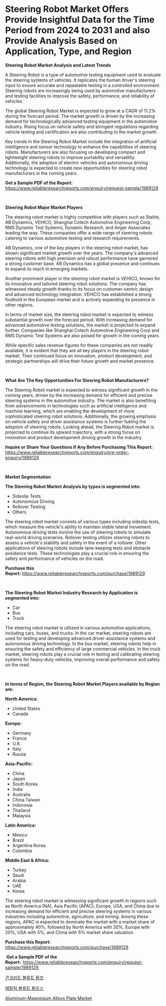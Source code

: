 <p><h1>Steering Robot Market Offers Provide Insightful Data for the Time Period from 2024 to 2031 and also Provide Analysis Based on Application, Type, and Region</h1></p><p><strong>Steering Robot Market Analysis and Latest Trends</strong></p>
<p><p>A Steering Robot is a type of automotive testing equipment used to evaluate the steering systems of vehicles. It replicates the human driver's steering input to ensure accurate and repeatable testing in a controlled environment. Steering robots are increasingly being used by automotive manufacturers and testing facilities to improve the safety, performance, and reliability of vehicles.</p><p>The global Steering Robot Market is expected to grow at a CAGR of 11.2% during the forecast period. The market growth is driven by the increasing demand for technologically advanced testing equipment in the automotive industry. Rising focus on vehicle safety and stringent regulations regarding vehicle testing and certification are also contributing to the market growth.</p><p>Key trends in the Steering Robot Market include the integration of artificial intelligence and sensor technology to enhance the capabilities of steering robots. Manufacturers are also focusing on developing compact and lightweight steering robots to improve portability and versatility. Additionally, the adoption of electric vehicles and autonomous driving technology is expected to create new opportunities for steering robot manufacturers in the coming years.</p></p>
<p><strong>Get a Sample PDF of the Report:&nbsp;</strong> <a href="https://www.reliableresearchreports.com/enquiry/request-sample/1989129">https://www.reliableresearchreports.com/enquiry/request-sample/1989129</a></p>
<p>&nbsp;</p>
<p><strong>Steering Robot Major Market Players</strong></p>
<p><p>The steering robot market is highly competitive with players such as Stahle, AB Dynamics, VEHICO, Shanghai Cotech Automotive Engineering Corp, RMS Dynamic Test Systems, Dynamic Research, and Anger Associates leading the way. These companies offer a wide range of steering robots catering to various automotive testing and research requirements.</p><p>AB Dynamics, one of the key players in the steering robot market, has shown significant market growth over the years. The company's advanced steering robots with high precision and robust performance have garnered a strong customer base. AB Dynamics has a global presence and continues to expand its reach in emerging markets.</p><p>Another prominent player in the steering robot market is VEHICO, known for its innovative and tailored steering robot solutions. The company has witnessed steady growth thanks to its focus on customer-centric design and advanced technology integration. VEHICO has established a strong foothold in the European market and is actively expanding its presence in other regions.</p><p>In terms of market size, the steering robot market is expected to witness substantial growth over the forecast period. With increasing demand for advanced automotive testing solutions, the market is projected to expand further. Companies like Shanghai Cotech Automotive Engineering Corp and RMS Dynamic Test Systems are also poised for growth in the coming years.</p><p>While specific sales revenue figures for these companies are not readily available, it is evident that they are all key players in the steering robot market. Their continued focus on innovation, product development, and strategic partnerships will drive their future growth and market presence.</p></p>
<p>&nbsp;</p>
<p><strong>What Are The Key Opportunities For Steering Robot Manufacturers?</strong></p>
<p><p>The Steering Robot market is expected to witness significant growth in the coming years, driven by the increasing demand for efficient and precise steering systems in the automotive industry. The market is also benefiting from advancements in technologies such as artificial intelligence and machine learning, which are enabling the development of more sophisticated steering robot solutions. Additionally, the growing emphasis on vehicle safety and driver assistance systems is further fueling the adoption of steering robots. Looking ahead, the Steering Robot market is projected to continue its upward trajectory, with a strong focus on innovation and product development driving growth in the industry.</p></p>
<p><strong>Inquire or Share Your Questions If Any Before Purchasing This Report:</strong> <a href="https://www.reliableresearchreports.com/enquiry/pre-order-enquiry/1989129">https://www.reliableresearchreports.com/enquiry/pre-order-enquiry/1989129</a></p>
<p>&nbsp;</p>
<p><strong>Market Segmentation</strong></p>
<p><strong>The Steering Robot Market Analysis by types is segmented into:</strong></p>
<p><ul><li>Sideslip Tests</li><li>Autonomous Driving</li><li>Rollover Testing</li><li>Others</li></ul></p>
<p><p>The steering robot market consists of various types including sideslip tests, which measure the vehicle's ability to maintain stable lateral movement. Autonomous driving tests involve the use of steering robots to simulate real-world driving scenarios. Rollover testing utilizes steering robots to assess a vehicle's stability and safety in the event of a rollover. Other applications of steering robots include lane-keeping tests and obstacle avoidance tests. These technologies play a crucial role in ensuring the safety and performance of vehicles on the road.</p></p>
<p><strong>Purchase this Report:&nbsp;</strong><a href="https://www.reliableresearchreports.com/purchase/1989129">https://www.reliableresearchreports.com/purchase/1989129</a></p>
<p>&nbsp;</p>
<p><strong>The Steering Robot Market Industry Research by Application is segmented into:</strong></p>
<p><ul><li>Car</li><li>Bus</li><li>Truck</li></ul></p>
<p><p>The steering robot market is utilized in various automotive applications, including cars, buses, and trucks. In the car market, steering robots are used for testing and developing advanced driver-assistance systems and autonomous driving technology. In the bus market, steering robots help in ensuring the safety and efficiency of large commercial vehicles. In the truck market, steering robots play a crucial role in testing and calibrating steering systems for heavy-duty vehicles, improving overall performance and safety on the road.</p></p>
<p>&nbsp;</p>
<p><strong>In terms of Region, the Steering Robot Market Players available by Region are:</strong></p>
<p>
    <p> <strong> North America: </strong>
        <ul>
            <li>United States</li>
            <li>Canada</li>
        </ul>
        </p> 
    <p> <strong> Europe: </strong>
        <ul>
            <li>Germany</li>
            <li>France</li>
            <li>U.K.</li>
            <li>Italy</li>
            <li>Russia</li>
        </ul>
        </p> 
    <p> <strong> Asia-Pacific: </strong>
        <ul>
            <li>China</li>
            <li>Japan</li>
            <li>South Korea</li>
            <li>India</li>
            <li>Australia</li>
            <li>China Taiwan</li>
            <li>Indonesia</li>
            <li>Thailand</li>
            <li>Malaysia</li>
        </ul>
        </p> 
    <p> <strong> Latin America: </strong>
        <ul>
            <li>Mexico</li>
            <li>Brazil</li>
            <li>Argentina Korea</li>
            <li>Colombia</li>
        </ul>
        </p> 
    <p> <strong> Middle East & Africa: </strong>
        <ul>
            <li>Turkey</li>
            <li>Saudi</li>
            <li>Arabia</li>
            <li>UAE</li>
            <li>Korea</li>
        </ul>
    </p>
    </p>
<p><p>The steering robot market is witnessing significant growth in regions such as North America (NA), Asia Pacific (APAC), Europe, USA, and China due to increasing demand for efficient and precise steering systems in various industries including automotive, agriculture, and mining. Among these regions, APAC is expected to dominate the market with a market share of approximately 40%, followed by North America with 30%, Europe with 20%, USA with 5%, and China with 5% market share valuation.</p></p>
<p><strong>Purchase this Report: </strong><a href="https://www.reliableresearchreports.com/purchase/1989129">https://www.reliableresearchreports.com/purchase/1989129</a></p>
<p>&nbsp;<strong>Get a Sample PDF of the Report:&nbsp;&nbsp;</strong><a href="https://www.reliableresearchreports.com/enquiry/request-sample/1989129">https://www.reliableresearchreports.com/enquiry/request-sample/1989129</a></p>
<p><strong></strong></p>
<p><p><a href="https://medium.com/@dolphinka10/%EC%BD%98%ED%81%AC%EB%A6%AC%ED%8A%B8-%EB%B3%BC%EB%A3%A8%ED%8A%B8-%ED%8E%8C%ED%94%84-%EC%8B%9C%EC%9E%A5-%EB%8F%99%ED%96%A5-%EB%B0%8F-%EC%8B%9C%EC%9E%A5-%EB%B6%84%EC%84%9D%EC%9D%80-2024-2031%EB%85%84-%EA%B8%B0%EA%B0%84%EC%9D%84-%EC%98%88%EC%B8%A1%ED%95%A9%EB%8B%88%EB%8B%A4-75a2a81535f9">콘크리트 볼류트 펌프</a></p><p><a href="https://medium.com/@dolphinka10/%EA%B8%88%EC%86%8D-%EB%B3%BC%EB%A3%A8%ED%8A%B8-%ED%8E%8C%ED%94%84-%EC%8B%9C%EC%9E%A5-%EA%B7%9C%EB%AA%A8%EB%8A%94-%EA%B8%80%EB%A1%9C%EB%B2%8C-%EC%82%B0%EC%97%85%EC%97%90%EC%84%9C-%EC%B5%9C%EA%B3%A0%EC%9D%98-%EB%A7%88%EC%BC%80%ED%8C%85-%EC%B1%84%EB%84%90%EC%9D%84-%ED%99%95%EC%9D%B8%ED%95%A9%EB%8B%88%EB%8B%A4-af9a754f288d">메탈릭 볼류트 펌프스</a></p><p><a href="https://view.publitas.com/reportprime-1/aluminum-magnesium-alloys-plate-market-centers-on-aspects-such-as-market-growth-market-share-market-opportunity-and-projected-forecasts-spanning-from-2023-to-2030/">Aluminum-Magnesium Alloys Plate Market</a></p></p>